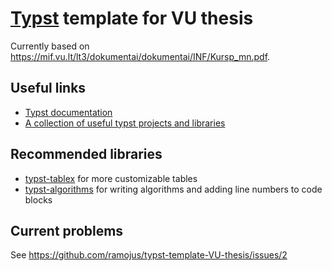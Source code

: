 # [Typst](https://typst.app/) template for VU thesis
Currently based on https://mif.vu.lt/lt3/dokumentai/dokumentai/INF/Kursp_mn.pdf.

## Useful links
- [Typst documentation](https://typst.app/docs)
- [A collection of useful typst projects and libraries](https://github.com/qjcg/awesome-typst)

## Recommended libraries
- [typst-tablex](https://github.com/PgBiel/typst-tablex) for more customizable tables
- [typst-algorithms](https://github.com/platformer/typst-algorithms) for writing algorithms and adding line numbers to code blocks

## Current problems
See https://github.com/ramojus/typst-template-VU-thesis/issues/2

